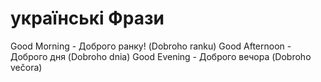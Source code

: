 # українські Фрази

Good Morning - Доброго ранку! (Dobroho ranku)
Good Afternoon - Доброго дня (Dobroho dnia)
Good Evening - Доброго вечора (Dobroho večora)